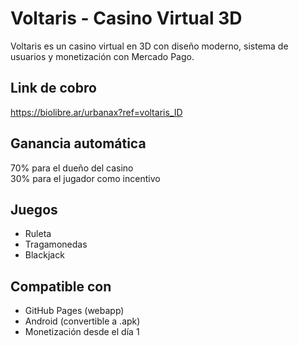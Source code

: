 # Voltaris - Casino Virtual 3D

Voltaris es un casino virtual en 3D con diseño moderno, sistema de usuarios y monetización con Mercado Pago.

## Link de cobro
https://biolibre.ar/urbanax?ref=voltaris_ID

## Ganancia automática
70% para el dueño del casino  
30% para el jugador como incentivo  

## Juegos
- Ruleta
- Tragamonedas
- Blackjack

## Compatible con
- GitHub Pages (webapp)
- Android (convertible a .apk)
- Monetización desde el día 1

